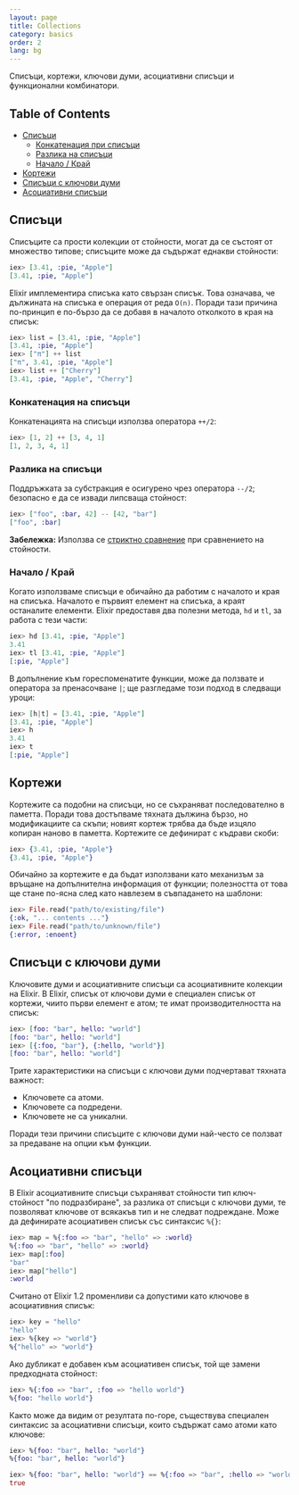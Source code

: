 ```yaml
---
layout: page
title: Collections
category: basics
order: 2
lang: bg
---
```


Списъци, кортежи, ключови думи, асоциативни списъци и функционални комбинатори.

## Table of Contents

- [Списъци](#lists)
	- [Конкатенация при списъци](#list-concatenation)
	- [Разлика на списъци](#list-subtraction)
	- [Начало / Край](#head--tail)
- [Кортежи](#tuples)
- [Списъци с ключови думи](#keyword-lists)
- [Асоциативни списъци](#maps)

## Списъци

Списъците са прости колекции от стойности, могат да се състоят от множество типове; списъците може да съдържат еднакви стойности:

```elixir
iex> [3.41, :pie, "Apple"]
[3.41, :pie, "Apple"]
```

Elixir имплементира списъка като свързан списък.  Това означава, че дължината на списъка е операция от реда `O(n)`.  Поради тази причина по-принцип е по-бързо да се добавя в началото отколкото в края на списък:

```elixir
iex> list = [3.41, :pie, "Apple"]
[3.41, :pie, "Apple"]
iex> ["π"] ++ list
["π", 3.41, :pie, "Apple"]
iex> list ++ ["Cherry"]
[3.41, :pie, "Apple", "Cherry"]
```


### Конкатенация на списъци

Конкатенацията на списъци използва оператора `++/2`:

```elixir
iex> [1, 2] ++ [3, 4, 1]
[1, 2, 3, 4, 1]
```

### Разлика на списъци

Поддръжката за субстракция е осигурено чрез оператора `--/2`; безопасно е да се извади липсваща стойност:

```elixir
iex> ["foo", :bar, 42] -- [42, "bar"]
["foo", :bar]
```

**Забележка:** Използва се [стриктно сравнение](../basics/#comparison) при сравнението на стойности.

### Начало / Край

Когато използваме списъци е обичайно да работим с началото и края на списъка.  Началото е първият елемент на списъка, а краят останалите елементи.  Elixir предоставя два полезни метода, `hd` и `tl`, за работа с тези части:

```elixir
iex> hd [3.41, :pie, "Apple"]
3.41
iex> tl [3.41, :pie, "Apple"]
[:pie, "Apple"]
```

В допълнение към гореспоменатите функции, може да ползвате и оператора за пренасочване `|`; ще разгледаме този подход в следващи уроци:

```elixir
iex> [h|t] = [3.41, :pie, "Apple"]
[3.41, :pie, "Apple"]
iex> h
3.41
iex> t
[:pie, "Apple"]
```

## Кортежи

Кортежите са подобни на списъци, но се съхраняват последователно в паметта.  Поради това достъпваме тяхната дължина бързо, но модификациите са скъпи; новият кортеж трябва да бъде изцяло копиран наново в паметта.  Кортежите се дефинират с къдрави скоби:

```elixir
iex> {3.41, :pie, "Apple"}
{3.41, :pie, "Apple"}
```

Обичайно за кортежите е да бъдат използвани като механизъм за връщане на допълнителна информация от функции; полезността от това ще стане по-ясна след като навлезем в съвпадането на шаблони:

```elixir
iex> File.read("path/to/existing/file")
{:ok, "... contents ..."}
iex> File.read("path/to/unknown/file")
{:error, :enoent}
```

## Списъци с ключови думи

Ключовите думи и асоциативните списъци са асоциативните колекции на Elixir.  В Elixir, списък от ключови думи е специален списък от кортежи, чиито първи елемент е атом; те имат производителността на списък:

```elixir
iex> [foo: "bar", hello: "world"]
[foo: "bar", hello: "world"]
iex> [{:foo, "bar"}, {:hello, "world"}]
[foo: "bar", hello: "world"]
```

Трите характеристики на списъци с ключови думи подчертават тяхната важност:

+ Ключовете са атоми.
+ Ключовете са подредени.
+ Ключовете не са уникални.

Поради тези причини списъците с ключови думи най-често се ползват за предаване на опции към функции.

## Асоциативни списъци

В Elixir асоциативните списъци съхраняват стойности тип ключ-стойност "по подразбиране", за разлика от списъци с ключови думи, те позволяват ключове от всякакъв тип и не следват подреждане.  Може да дефинирате асоциативен списък със синтаксис `%{}`:

```elixir
iex> map = %{:foo => "bar", "hello" => :world}
%{:foo => "bar", "hello" => :world}
iex> map[:foo]
"bar"
iex> map["hello"]
:world
```

Считано от  Elixir 1.2 променливи са допустими като ключове в асоциативния списък:

```elixir
iex> key = "hello"
"hello"
iex> %{key => "world"}
%{"hello" => "world"}
```

Ако дубликат е добавен към асоциативен списък, той ще замени предходната стойност:

```elixir
iex> %{:foo => "bar", :foo => "hello world"}
%{foo: "hello world"}
```

Както може да видим от резултата по-горе, съществува специален синтаксис за асоциативни списъци, които съдържат само атоми като ключове:

```elixir
iex> %{foo: "bar", hello: "world"}
%{foo: "bar", hello: "world"}

iex> %{foo: "bar", hello: "world"} == %{:foo => "bar", :hello => "world"}
true
```
